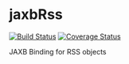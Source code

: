 # jaxbRss

[![Build Status](https://travis-ci.org/cainj13/jaxbRss.svg?branch=master)](https://travis-ci.org/cainj13/jaxbRss)
[![Coverage Status](https://coveralls.io/repos/cainj13/jaxbRss/badge.svg?branch=master&service=github)](https://coveralls.io/github/cainj13/jaxbRss?branch=master)

JAXB Binding for RSS objects
